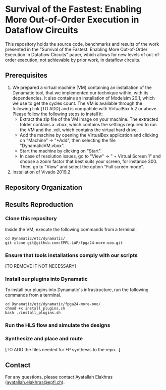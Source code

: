 # Survival of the Fastest: Enabling More Out-of-Order Execution in Dataflow Circuits
This repository holds the source code, benchmarks and results of the work presented in the "Survival of the Fastest: Enabling More Out-of-Order Execution in Dataflow Circuits" paper, which allows for new levels of out-of-order execution, not achievable by prior work, in dataflow circuits.

## Prerequisites
1) We prepared a virtual machine (VM) containing an installation of the Dynamatic tool, that we implemented our technique within, with its dependencies. It also contains an installation of Modelsim 20.1, which we use to get the cycles count. The VM is available through the following link [TO ADD] and is compatible with VirtualBox 5.2 or above. Please follow the following steps to install it:
   - Extract the zip file of the VM image on your machine. The extracted folder contains a .vbox, which contains the settings required to run the VM and the .vdi, which contains the virtual hard drive.
   - Add the machine by opening the VirtualBox application and clicking on "Machine" -> "+Add", then selecting the file "DynamaticVM.vbox".
   - Start the machine by clicking on "Start".
   - In case of resolution issues, go to "View" -> " + Virtual Screen 1" and choose a zoom factor that best suits your screen, for instance 300. Then, go to "View" and select the option "Full screen mode".
3) Installation of Vivado 2019.2

## Repository Organization

## Results Reproduction

### Clone this repository
Inside the VM, execute the following commands from a terminal.
```
cd Dynamatic/etc/dynamatic/
git clone git@github.com:EPFL-LAP/fpga24-more-ooo.git
```

### Ensure that tools installations comply with our scripts
[TO REMOVE IF NOT NECESSARY]

### Install our plugins into Dynamatic
To install our plugins into Dynamatic's infrastructure, run the following commands from a terminal. 
```
cd Dynamatic/etc/dynamatic/fpga24-more-ooo/
chmod +x install_plugins.sh
bash ./install_plugins.sh
```
### Run the HLS flow and simulate the designs

### Synthesize and place and route
[TO ADD the files needed for FP synthesis to the repo...]

## Contact
For any questions, please contact Ayatallah Elakhras (ayatallah.elakhras@epfl.ch).
